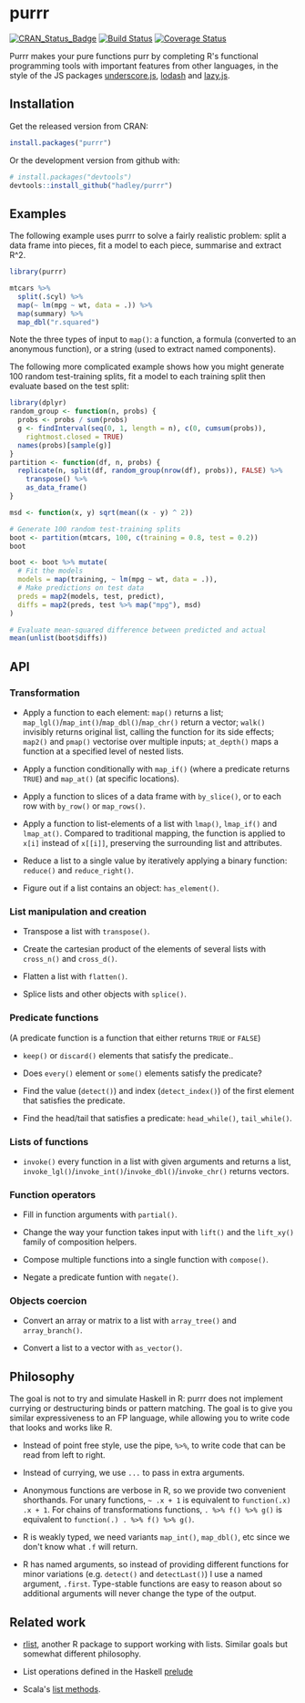 # purrr

[![CRAN_Status_Badge](http://www.r-pkg.org/badges/version/purrr)](http://cran.r-project.org/package=purrr)
[![Build Status](https://travis-ci.org/hadley/purrr.svg?branch=master)](https://travis-ci.org/hadley/purrr)
[![Coverage Status](https://img.shields.io/codecov/c/github/hadley/purrr/master.svg)](https://codecov.io/github/hadley/purrr?branch=master)

Purrr makes your pure functions purr by completing R's functional programming tools with important features from other languages, in the style of the JS packages [underscore.js](http://underscorejs.org), [lodash](https://lodash.com) and [lazy.js](http://danieltao.com/lazy.js/).

## Installation

Get the released version from CRAN:

```R
install.packages("purrr")
```

Or the development version from github with:

```R
# install.packages("devtools")
devtools::install_github("hadley/purrr")
```

## Examples

The following example uses purrr to solve a fairly realistic problem: split a data frame into pieces, fit a model to each piece, summarise and extract R^2.

```R
library(purrr)

mtcars %>%
  split(.$cyl) %>%
  map(~ lm(mpg ~ wt, data = .)) %>%
  map(summary) %>%
  map_dbl("r.squared")
```

Note the three types of input to `map()`: a function, a formula (converted to an anonymous function), or a string (used to extract named components).

The following more complicated example shows how you might generate 100 random test-training splits, fit a model to each training split then evaluate based on the test split:

```R
library(dplyr)
random_group <- function(n, probs) {
  probs <- probs / sum(probs)
  g <- findInterval(seq(0, 1, length = n), c(0, cumsum(probs)),
    rightmost.closed = TRUE)
  names(probs)[sample(g)]
}
partition <- function(df, n, probs) {
  replicate(n, split(df, random_group(nrow(df), probs)), FALSE) %>%
    transpose() %>%
    as_data_frame()
}

msd <- function(x, y) sqrt(mean((x - y) ^ 2))

# Generate 100 random test-training splits
boot <- partition(mtcars, 100, c(training = 0.8, test = 0.2))
boot

boot <- boot %>% mutate(
  # Fit the models
  models = map(training, ~ lm(mpg ~ wt, data = .)),
  # Make predictions on test data
  preds = map2(models, test, predict),
  diffs = map2(preds, test %>% map("mpg"), msd)
)

# Evaluate mean-squared difference between predicted and actual
mean(unlist(boot$diffs))
```

## API

### Transformation

* Apply a function to each element: `map()` returns a list;
  `map_lgl()`/`map_int()`/`map_dbl()`/`map_chr()` return a vector; 
  `walk()` invisibly returns original list, calling the function for its side 
  effects; `map2()` and `pmap()` vectorise over multiple inputs; 
  `at_depth()` maps a function at a specified level of nested lists.

* Apply a function conditionally with `map_if()` (where a predicate
  returns `TRUE`) and `map_at()` (at specific locations).

* Apply a function to slices of a data frame with `by_slice()`, or to
  each row with `by_row()` or `map_rows()`.

* Apply a function to list-elements of a list with `lmap()`,
  `lmap_if()` and `lmap_at()`. Compared to traditional mapping, the
  function is applied to `x[i]` instead of `x[[i]]`, preserving the
  surrounding list and attributes.

* Reduce a list to a single value by iteratively applying a binary
  function: `reduce()` and `reduce_right()`.

* Figure out if a list contains an object: `has_element()`.

### List manipulation and creation

* Transpose a list with `transpose()`.

* Create the cartesian product of the elements of several lists with
  `cross_n()` and `cross_d()`.

* Flatten a list with `flatten()`.

* Splice lists and other objects with `splice()`.

### Predicate functions

(A predicate function is a function that either returns `TRUE` or `FALSE`)

* `keep()` or `discard()` elements that satisfy the predicate..

* Does `every()` element or `some()` elements satisfy the predicate?

* Find the value (`detect()`) and index (`detect_index()`) of the first element
  that satisfies the predicate.

* Find the head/tail that satisfies a predicate: `head_while()`, `tail_while()`.

### Lists of functions

* `invoke()` every function in a list with given arguments and returns
  a list, `invoke_lgl()`/`invoke_int()`/`invoke_dbl()`/`invoke_chr()` returns 
  vectors.

### Function operators

* Fill in function arguments with `partial()`.

* Change the way your function takes input with `lift()` and the
  `lift_xy()` family of composition helpers.

* Compose multiple functions into a single function with `compose()`.

* Negate a predicate funtion with `negate()`.

### Objects coercion

* Convert an array or matrix to a list with `array_tree()` and
  `array_branch()`.

* Convert a list to a vector with `as_vector()`.

## Philosophy

The goal is not to try and simulate Haskell in R: purrr does not implement currying or destructuring binds or pattern matching. The goal is to give you similar expressiveness to an FP language, while allowing you to write code that looks and works like R.

* Instead of point free style, use the pipe, `%>%`, to write code that can be
  read from left to right.

* Instead of currying, we use `...` to pass in extra arguments.

* Anonymous functions are verbose in R, so we provide two convenient shorthands.
  For unary functions, `~ .x + 1` is equivalent to `function(.x) .x + 1`.
  For chains of transformations functions, `. %>% f() %>% g()` is
  equivalent to `function(.) . %>% f() %>% g()`.

* R is weakly typed, we need variants `map_int()`, `map_dbl()`, etc since we 
  don't know what `.f` will return.

* R has named arguments, so instead of providing different functions for
  minor variations (e.g. `detect()` and `detectLast()`) I use a named
  argument, `.first`. Type-stable functions are easy to reason about so
  additional arguments will never change the type of the output.

## Related work

* [rlist](http://renkun.me/rlist/), another R package to support working
  with lists. Similar goals but somewhat different philosophy.

* List operations defined in the Haskell [prelude][haskell]

* Scala's [list methods][scala].

[scala]:http://www.scala-lang.org/api/current/index.html#scala.collection.immutable.List
[haskell]:http://hackage.haskell.org/package/base-4.7.0.1/docs/Prelude.html#g:11
